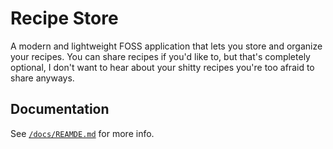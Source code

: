 # Recipe Store

A modern and lightweight FOSS application that lets you store and organize your recipes. You can share recipes if you'd like to, but that's completely optional, I don't want to hear about your shitty recipes you're too afraid to share anyways.

## Documentation

See [`/docs/REAMDE.md`](./docs/README.md) for more info.


